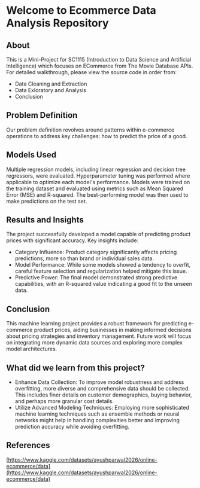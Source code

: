 # Welcome to Ecommerce Data Analysis Repository

## About
This is a Mini-Project for SC1115 (Introduction to Data Science and Artificial Intelligence) which focuses on ECommerce from The Movie Database APIs. For detailed walkthrough, please view the source code in order from:
- Data Cleaning and Extraction
- Data Exloratory and Analysis
- Conclusion

## Problem Definition
Our problem definition revolves around patterns within e-commerce operations to address key challenges: how to predict the price of a good.

## Models Used
Multiple regression models, including linear regression and decision tree regressors, were evaluated. Hyperparameter tuning was performed where applicable to optimize each model's performance.
Models were trained on the training dataset and evaluated using metrics such as Mean Squared Error (MSE) and R-squared. The best-performing model was then used to make predictions on the test set.

## Results and Insights
The project successfully developed a model capable of predicting product prices with significant accuracy. Key insights include:
- Category Influence: Product category significantly affects pricing predictions, more so than brand or individual sales data.
- Model Performance: While some models showed a tendency to overfit, careful feature selection and regularization helped mitigate this issue.
- Predictive Power: The final model demonstrated strong predictive capabilities, with an R-squared value indicating a good fit to the unseen data.

## Conclusion
This machine learning project provides a robust framework for predicting e-commerce product prices, aiding businesses in making informed decisions about pricing strategies and inventory management. Future work will focus on integrating more dynamic data sources and exploring more complex model architectures.

## What did we learn from this project?
- Enhance Data Collection: To improve model robustness and address overfitting, more diverse and comprehensive data should be collected. This includes finer details on customer demographics, buying behavior, and perhaps more granular cost details.
- Utilize Advanced Modeling Techniques: Employing more sophisticated machine learning techniques such as ensemble methods or neural networks might help in handling complexities better and improving prediction accuracy while avoiding overfitting.

## References
[https://www.kaggle.com/datasets/ayushparwal2026/online-ecommerce/data](https://www.kaggle.com/datasets/ayushparwal2026/online-ecommerce/data)
